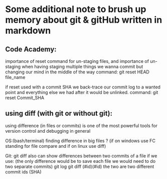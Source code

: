 # Some additional note to brush up memory about git & gitHub written in markdown

## Code Academy:
importance of reset command for un-staging files, and importance of un-staging when having staging multiple things we wanna commit but changing our mind in the middle of the way
command: git reset HEAD file_name


if reset used with a commit SHA we back-trace our commit log to a wanted point and everything else we had after it would be unlinked.
command: git reset Commit_SHA

## using diff (with git or without git):

using difference (in files or commits) is one of the most powerful tools for version control and debugging in general

OS:(bash/terminal)
finding difference in big files ? (if on windows use FC standing for file compare and if on linux use diff)

Git:
git diff also can show differences between two commits of a file if we use: (the only difference would be to save each file we would need to do two separate commits)
git log
git diff (#id)(#id)        the two are two different commit ids (SHA)

